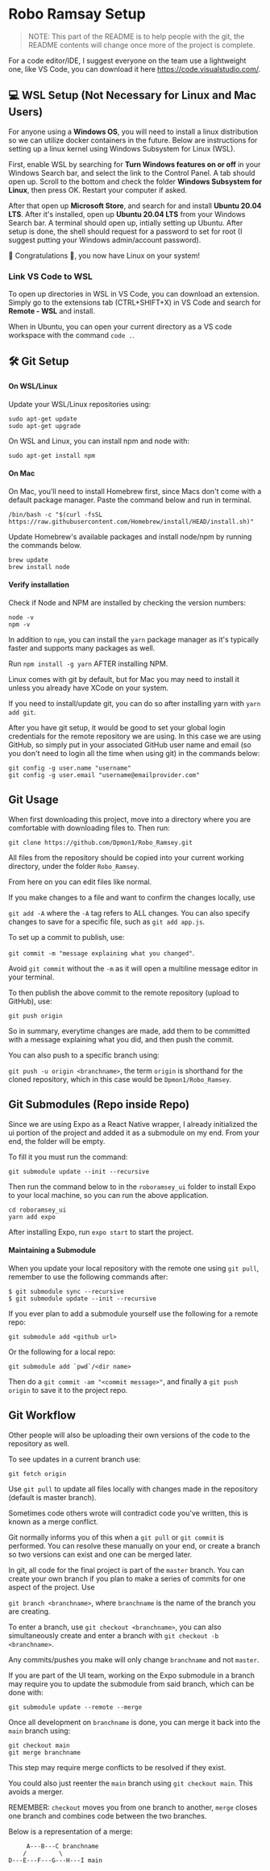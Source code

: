 # Robo Ramsay Setup

> NOTE: This part of the README is to help people with the git, the README contents will change once more of the project is complete.

For a code editor/IDE, I suggest everyone on the team use a lightweight one, like VS Code, you can download it here https://code.visualstudio.com/.

## 💻 WSL Setup (Not Necessary for Linux and Mac Users)

For anyone using a **Windows OS**, you will need to install a linux distribution so we can utilize docker containers in the future. Below are instructions for setting up a linux kernel using Windows Subsystem for Linux (WSL).

First, enable WSL by searching for **Turn Windows features on or off** in your Windows Search bar, and select the link to the Control Panel. A tab should open up. Scroll to the bottom and check the folder **Windows Subsystem for Linux**, then press OK. Restart your computer if asked.

After that open up **Microsoft Store**, and search for and install **Ubuntu 20.04 LTS**. After it's installed, open up **Ubuntu 20.04 LTS** from your Windows Search bar. A terminal should open up, intially setting up Ubuntu. After setup is done, the shell should request for a password to set for root (I suggest putting your Windows admin/account password).

🎉 Congratulations 🎉, you now have Linux on your system!

### Link VS Code to WSL

To open up directories in WSL in VS Code, you can download an extension. Simply go to the extensions tab (CTRL+SHIFT+X) in VS Code and search for **Remote - WSL** and install.

When in Ubuntu, you can open your current directory as a VS code workspace with the command `code .`.

## 🛠 Git Setup

#### On WSL/Linux

Update your WSL/Linux repositories using:

```
sudo apt-get update
sudo apt-get upgrade
```

On WSL and Linux, you can install npm and node with:

```
sudo apt-get install npm
```

#### On Mac

On Mac, you'll need to install Homebrew first, since Macs don't come with a default package manager. Paste the command below and run in terminal.

```
/bin/bash -c "$(curl -fsSL https://raw.githubusercontent.com/Homebrew/install/HEAD/install.sh)"
```

Update Homebrew's available packages and install node/npm by running the commands below.

```
brew update
brew install node
```

#### Verify installation

Check if Node and NPM are installed by checking the version numbers:

```
node -v
npm -v
```

In addition to `npm`, you can install the `yarn` package manager as it's typically faster and supports many packages as well.

Run `npm install -g yarn` AFTER installing NPM.

Linux comes with git by default, but for Mac you may need to install it unless you already have XCode on your system.

If you need to install/update git, you can do so after installing yarn with `yarn add git`.

After you have git setup, it would be good to set your global login credentials for the remote repository we are using. In this case we are using GitHub, so simply put in your associated GitHub user name and email (so you don't need to login all the time when using git) in the commands below:

```
git config -g user.name "username"
git config -g user.email "username@emailprovider.com"
```

## Git Usage

When first downloading this project, move into a directory where you are comfortable with downloading files to. Then run:

`git clone https://github.com/Dpmon1/Robo_Ramsey.git`

All files from the repository should be copied into your current working directory, under the folder `Robo_Ramsey`.

From here on you can edit files like normal.

If you make changes to a file and want to confirm the changes locally, use

`git add -A` where the `-A` tag refers to ALL changes. You can also specify changes to save for a specific file, such as `git add app.js`.

To set up a commit to publish, use:

`git commit -m "message explaining what you changed"`.

Avoid `git commit` without the `-m` as it will open a multiline message editor in your terminal.

To then publish the above commit to the remote repository (upload to GitHub), use:

`git push origin`

So in summary, everytime changes are made, add them to be committed with a message explaining what you did, and then push the commit.

You can also push to a specific branch using:

`git push -u origin <branchname>`, the term `origin` is shorthand for the cloned repository, which in this case would be `Dpmon1/Robo_Ramsey`.

## Git Submodules (Repo inside Repo)

Since we are using Expo as a React Native wrapper, I already initialized the ui portion of the project and added it as a submodule on my end. From your end, the folder will be empty.

To fill it you must run the command:

```
git submodule update --init --recursive
```

Then run the command below to in the `roboramsey_ui` folder to install Expo to your local machine, so you can run the above application.

```
cd roboramsey_ui
yarn add expo
```

After installing Expo, run `expo start` to start the project.

#### Maintaining a Submodule

When you update your local repository with the remote one using `git pull`, remember to use the following commands after:

```
$ git submodule sync --recursive
$ git submodule update --init --recursive
```

If you ever plan to add a submodule yourself use the following for a remote repo:

```
git submodule add <github url>
```

Or the following for a local repo:

```
git submodule add `pwd`/<dir name>
```

Then do a `git commit -am "<commit message>"`, and finally a `git push origin` to save it to the project repo.


## Git Workflow

Other people will also be uploading their own versions of the code to the repository as well.

To see updates in a current branch use:

```
git fetch origin
```

Use `git pull` to update all files locally with changes made in the repository (default is master branch).

Sometimes code others wrote will contradict code you've written, this is known as a merge conflict.

Git normally informs you of this when a `git pull` or `git commit` is performed. You can resolve these manually on your end, or create a branch so two versions can exist and one can be merged later.

In git, all code for the final project is part of the `master` branch. You can create your own branch if you plan to make a series of commits for one aspect of the project. Use

`git branch <branchname>`, where `branchname` is the name of the branch you are creating.

To enter a branch, use `git checkout <branchname>`, you can also simultaneously create and enter a branch with `git checkout -b <branchname>`.

Any commits/pushes you make will only change `branchname` and not `master`. 

If you are part of the UI team, working on the Expo submodule in a branch may require you to update the submodule from said branch, which can be done with:

```
git submodule update --remote --merge
```

Once all development on `branchname` is done, you can merge it back into the `main` branch using:

```
git checkout main
git merge branchname
```

This step may require merge conflicts to be resolved if they exist.

You could also just reenter the `main` branch using `git checkout main`. This avoids a merger.

REMEMBER: `checkout` moves you from one branch to another, `merge` closes one branch and combines code between the two branches.

Below is a representation of a merge:

```
     A---B---C branchname
    /         \
D---E---F---G---H---I main
```
